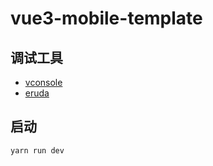 <!--
 * @Author: kingford
 * @Date: 2021-07-28 16:18:58
 * @LastEditTime: 2021-09-23 14:30:38
-->

# vue3-mobile-template

## 调试工具

- [vconsole](https://github.com/tencent/vconsole/)
- [eruda](https://github.com/liriliri/eruda)

## 启动

```bash
yarn run dev
```
